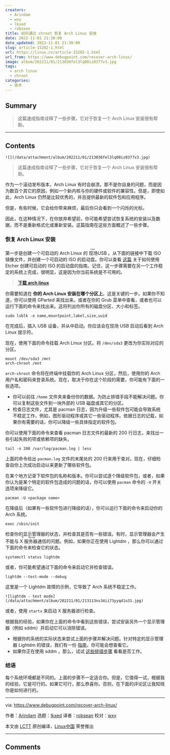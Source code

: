 ```yaml
---
creators:
  - Arindam
  - wxy
  - lkxed
  - robsean
title: 如何通过 chroot 恢复 Arch Linux 安装
date: 2022-11-01 21:30:00
date_updated: 2022-11-01 21:30:00
slug: article-15202-1.html
url: https://linux.cn/article-15202-1.html
url_from: https://www.debugpoint.com/recover-arch-linux/
image: album/202211/01/213036fel3lq00iz0377v3.jpg
tags:
  - arch linux
  - chroot
categories:
  - 技术
---
```


## Summary

> 这篇速成指南诠释了一些步骤，它对于恢复一个 Arch Linux 安装很有帮助。

***

<!-- more -->

## Contents

`![](/data/attachment/album/202211/01/213036fel3lq00iz0377v3.jpg)`

> 
> 这篇速成指南诠释了一些步骤，它对于恢复一个 Arch Linux 安装很有帮助。
> 
> 
> 

作为一个滚动发布版本，Arch Linux 有时会崩溃。那不是你自身的问题，而是因为数百个其它的原因，例如一个新内核与你的硬件或软件的兼容性。但是，即使如此，Arch Linux 仍然是比较优秀的，并且提供最新的软件包和应用程序。

但是，有些时候，它会给你带来麻烦，最后你只会看到一个闪烁的光标。

因此，在这种情况下，在你放弃希望前，你可能希望尝试恢复系统的安装以及数据，而不是重新格式化或重新安装。这篇指南在这些方面概述了一些步骤。

### 恢复 Arch Linux 安装

第一步是创建一个可启动的 Arch Linux 的<ruby> 现场 <rt>  Live </rt></ruby> USB 。从下面的链接中下载 ISO 镜像文件，并创建一个可启动的 ISO 的启动盘。你可以查看 [这篇](https://linux.cn/article-15020-1.html) 关于如何使用 Etcher 创建可启动的 ISO 的启动盘的指南。记住，这一步骤需要在另一个工作稳定的系统上完成，很明显，这是因为你当前系统是不可用的。

> 
> **[下载 arch linux](https://archlinux.org/download/)**
> 
> 
> 

你需要知道在 **你的 Arch Linux 安装在哪个分区上**。这是关键的一步。如果你不知道，你可以使用 GParted 来找出来。或者在你的 Grub 菜单中查看，或者也可以运行下面的命令来找出来。这将列出你所有的磁盘分区、大小和标签。

```shell
sudo lsblk -o name,mountpoint,label,size,uuid
```

在完成后，插入 USB 设备，并从中启动。你应该会在现场 USB 启动后看到 Arch Linux 提示符。

现在，使用下面的命令挂载 Arch Linux 分区。将 `/dev/sda3` 更改为你实际对应的分区。

```shell
mount /dev/sda3 /mnt
arch-chroot /mnt
```

`arch-chroot` 命令将在终端中挂载你的 Arch Linux 分区，然后，使用你的 Arch 用户名和密码来登录系统。现在，取决于你在这个阶段的需要，你可能有下面的一些选项。

* 你可以前往 `/home` 文件夹来备份你的数据。为防止排错手段不能解决问题。你可以复制这些文件到一块外部的 USB 磁盘或其它的分区。
* 检查日志文件，尤其是 pacman 日志，因为升级一些软件包可能会导致系统不稳定工作，例如，图形驱动程序或其它一些驱动程序。依据日志的记载，如果你有需要的话，你可以降级一些具体指定的软件包。

你可以使用下面的命令来查看 pacman 日志文件的最新的 200 行日志，来找出一些引起失败的项或依赖项的缺失。

```shell
tail -n 200 /var/log/pacman.log | less
```

上面的命令给出 `pacman.log` 文件的末尾处的 200 行来用于查对。现在，仔细检查自你上次成功启动以来更新了哪些软件包。

在某个地方记录下软件包的名称和版本。你可以尝试逐个降级软件包，或者，如果你认为是某个特定的软件包造成的问题的话，你可以使用 `pacman` 命令的 `-U` 开关选项来降级它。

```shell
pacman -U <package name>
```

在降级后（如果有一些软件包进行降级的话），你可以运行下面的命令来启动你的 Arch 系统。

```shell
exec /sbin/init
```

检查你的显示管理器的状态，并检查其是否有一些错误。有时，显示管理器会产生不能与 <ruby> X 服务器 <rt>  X Server </rt></ruby> 通信的问题。例如，如果你正在使用 Lightdm ，那么你可以通过下面的命令来检查它的状态。

```shell
systemctl status lightdm
```

或者，你可能希望通过下面的命令来启动它并检查错误。

```shell
lightdm --test-mode --debug
```

这里是一个 Lightdm 故障的示例，它导致了 Arch 系统不稳定工作。

`![lightdm - test mode](/data/attachment/album/202211/01/213113nv34ii73yyq41o31.jpg)`

或者，使用 `startx` 来启动 X 服务器进行检查。

根据我的经验，如果你在上面的命令中看到这些错误，尝试安装另外一个显示管理器（例如 sddm）并启动它可以消除错误。

* 根据你的系统的实际状态来尝试上面的步骤并解决问题。针对特定的显示管理器 Lightdm 的错误，我们有一份 [指南](https://www.debugpoint.com/2021/03/failed-to-start-lightdm/)，你可能会想查看它。
* 如果你正在使用 sddm ，那么，试试 [这些排错步骤](https://wiki.archlinux.org/title/SDDM#Troubleshooting) 看看是否工作。

### 结语

每个系统环境都是不同的。上面的步骤不一定适合你。但是，它值得一试，根据我的经验，它是可行的。如果它可行，那么恭喜你。否则，在下面的评论区让我知晓你是如何进行的。

---

via: <https://www.debugpoint.com/recover-arch-linux/>

作者：[Arindam](https://www.debugpoint.com/author/admin1/) 选题：[lkxed](https://github.com/lkxed) 译者：[robsean](https://github.com/robsean) 校对：[wxy](https://github.com/wxy)

本文由 [LCTT](https://github.com/LCTT/TranslateProject) 原创编译，[Linux中国](https://linux.cn/) 荣誉推出

***

## Comments
